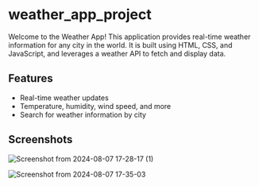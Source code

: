 # weather_app_project

Welcome to the Weather App! This application provides real-time weather information for any city in the world. It is built using HTML, CSS, and JavaScript, and leverages a weather API to fetch and display data.

## Features

- Real-time weather updates
- Temperature, humidity, wind speed, and more
- Search for weather information by city

## Screenshots

![Screenshot from 2024-08-07 17-28-17 (1)](https://github.com/user-attachments/assets/7bc83c48-f14f-4124-a33c-e99137c8aa8a)

![Screenshot from 2024-08-07 17-35-03](https://github.com/user-attachments/assets/bbc54005-fb22-4cc2-8038-682539f13965)
